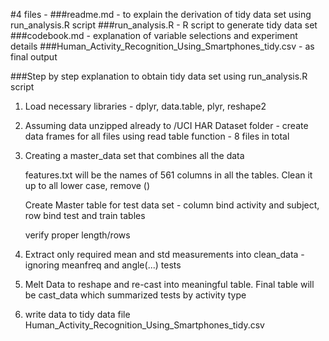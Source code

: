 #4 files - 
###readme.md - to explain the derivation of tidy data set using run_analysis.R script
###run_analysis.R - R script to generate tidy data set
###codebook.md - explanation of variable selections and experiment details
###Human_Activity_Recognition_Using_Smartphones_tidy.csv - as final output


###Step by step explanation to obtain tidy data set using run_analysis.R script

1. Load necessary libraries - dplyr, data.table, plyr, reshape2

2. Assuming data unzipped already to /UCI HAR Dataset folder - create data frames for all files using read table function - 8 files in total

3. Creating a master_data set that combines all the data

	features.txt will be the names of 561 columns in all the tables. Clean it up to all lower case, remove ()

	Create Master table for test data set - column bind activity and subject, row bind test and train tables

	verify proper length/rows


4.  Extract only required mean and std measurements into clean_data - ignoring meanfreq and angle(...) tests


5.  Melt Data to reshape and re-cast into meaningful table. Final table will be cast_data which summarized tests by activity type

6. write data to tidy data file Human_Activity_Recognition_Using_Smartphones_tidy.csv


